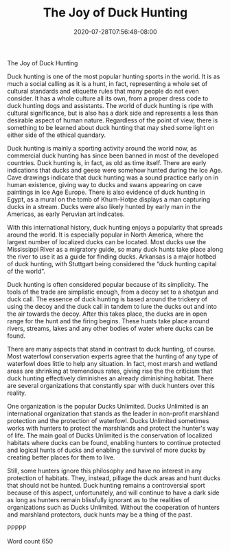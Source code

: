 ﻿---
title: "The Joy of Duck Hunting"
date: 2020-07-28T07:56:48-08:00
description: "Hunting Tips for Web Success"
featured_image: "/images/Hunting.jpg"
tags: ["Hunting"]
---

The Joy of Duck Hunting

Duck hunting is one of the most popular hunting sports in the world. It is as much a social calling as it is a hunt, in fact, representing a whole set of cultural standards and etiquette rules that many people do not even consider. It has a whole culture all its own, from a proper dress code to duck hunting dogs and assistants. The world of duck hunting is ripe with cultural significance, but is also has a dark side and represents a less than desirable aspect of human nature. Regardless of the point of view, there is something to be learned about duck hunting that may shed some light on either side of the ethical quandary.

Duck hunting is mainly a sporting activity around the world now, as commercial duck hunting has since been banned in most of the developed countries. Duck hunting is, in fact, as old as time itself. There are early indications that ducks and geese were somehow hunted during the Ice Age. Cave drawings indicate that duck hunting was a sound practice early on in human existence, giving way to ducks and swans appearing on cave paintings in Ice Age Europe. There is also evidence of duck hunting in Egypt, as a mural on the tomb of Khum-Hotpe displays a man capturing ducks in a stream. Ducks were also likely hunted by early man in the Americas, as early Peruvian art indicates.

With this international history, duck hunting enjoys a popularity that spreads around the world. It is especially popular in North America, where the largest number of localized ducks can be located. Most ducks use the Mississippi River as a migratory guide, so many duck hunts take place along the river to use it as a guide for finding ducks. Arkansas is a major hotbed of duck hunting, with Stuttgart being considered the “duck hunting capital of the world”. 

Duck hunting is often considered popular because of its simplicity. The tools of the trade are simplistic enough, from a decoy set to a shotgun and duck call. The essence of duck hunting is based around the trickery of using the decoy and the duck call in tandem to lure the ducks out and into the air towards the decoy. After this takes place, the ducks are in open range for the hunt and the firing begins. These hunts take place around rivers, streams, lakes and any other bodies of water where ducks can be found. 

There are many aspects that stand in contrast to duck hunting, of course. Most waterfowl conservation experts agree that the hunting of any type of waterfowl does little to help any situation. In fact, most marsh and wetland areas are shrinking at tremendous rates, giving rise the the criticism that duck hunting effectively diminishes an already diminishing habitat. There are several organizations that constantly spar with duck hunters over this reality.

One organization is the popular Ducks Unlimited. Ducks Unlimited is an international organization that stands as the leader in non-profit marshland protection and the protection of waterfowl. Ducks Unlimited sometimes works with hunters to protect the marshlands and protect the hunter's way of life. The main goal of Ducks Unlimited is the conservation of localized habitats where ducks can be found, enabling hunters to continue protected and logical hunts of ducks and enabling the survival of more ducks by creating better places for them to live.

Still, some hunters ignore this philosophy and have no interest in any protection of habitats. They, instead, pillage the duck areas and hunt ducks that should not be hunted. Duck hunting remains a controversial sport because of this aspect, unfortunately, and will continue to have a dark side as long as hunters remain blissfully ignorant as to the realities of organizations such as Ducks Unlimited. Without the cooperation of hunters and marshland protectors, duck hunts may be a thing of the past.

PPPPP

Word count 650

